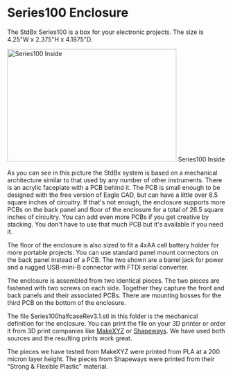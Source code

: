 Series100 Enclosure
===================

The StdBx Series100 is a box for your electronic projects.  The size is 4.25"W x 2.375"H x 4.1875"D.

<img src="https://raw.githubusercontent.com/uChip/Series100/master/OpenBox.jpg" alt="Series100 Inside" height="260" width="390">  
Series100 Inside 

As you can see in this picture the StdBx system is based on a mechanical architecture similar to that used by any number of other instruments. There is an acrylic faceplate with a PCB behind it. The PCB is small enough to be designed with the free version of Eagle CAD, but can have a little over 8.5 square inches of circuitry. If that's not enough, the enclosure supports more PCBs on the back panel and floor of the enclosure for a total of 26.5 square inches of circuitry. You can add even more PCBs if you get creative by stacking. You don't have to use that much PCB but it's available if you need it.  

The floor of the enclosure is also sized to fit a 4xAA cell battery holder for more portable projects. You can use standard panel mount connectors on the back panel instead of a PCB. The two shown are a barrel jack for power and a rugged USB-mini-B connector with FTDI serial converter.

The enclosure is assembled from two identical pieces.  The two pieces are fastened with two screws on each side.  Together they capture the front and back panels and their associated PCBs.  There are mounting bosses for the third PCB on the bottom of the enclosure.

The file Series100halfcaseRev3.1.stl in this folder is the mechanical definition for the enclosure.  You can print the file on your 3D printer or order it from 3D print companies like [MakeXYZ](http://www.makexyz.com/) or [Shapeways](http://www.shapeways.com/).  We have used both sources and the resulting prints work great.

The pieces we have tested from MakeXYZ were printed from PLA at a 200 micron layer height.  The pieces from Shapeways were printed from their "Strong & Flexible Plastic" material.

